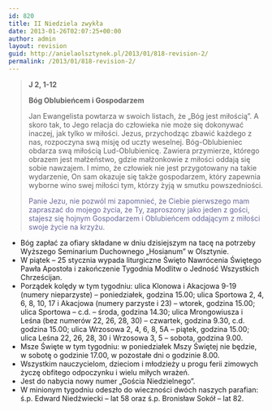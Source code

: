 ```yaml
---
id: 820
title: II Niedziela zwykła
date: 2013-01-26T02:07:25+00:00
author: admin
layout: revision
guid: http://anielaolsztynek.pl/2013/01/818-revision-2/
permalink: /2013/01/818-revision-2/
---
```

> **J 2, 1-12**
> 
> **Bóg Oblubieńcem i Gospodarzem**
> 
> Jan Ewangelista powtarza w swoich listach, że &#8222;Bóg jest miłością&#8221;. A skoro tak, to Jego relacja do człowieka nie może się dokonywać inaczej, jak tylko w miłości. Jezus, przychodząc zbawić każdego z nas, rozpoczyna swą misję od uczty weselnej. Bóg-Oblubieniec obdarza swą miłością Lud-Oblubienicę. Zawiera przymierze, którego obrazem jest małżeństwo, gdzie małżonkowie z miłości oddają się sobie nawzajem. I mimo, że człowiek nie jest przygotowany na takie wydarzenie, On sam okazuje się także gospodarzem, który zapewnia wyborne wino swej miłości tym, którzy żyją w smutku powszedniości.
> 
> <span style="color: #666699;">Panie Jezu, nie pozwól mi zapomnieć, że Ciebie pierwszego mam zapraszać do mojego życia, że Ty, zaproszony jako jeden z gości, stajesz się hojnym Gospodarzem i Oblubieńcem oddającym z miłości swoje życie na krzyżu.</span>

  * Bóg zapłać za ofiary składane w dniu dzisiejszym na tacę na potrzeby Wyższego Seminarium Duchownego &#8222;Hosianum&#8221; w Olsztynie.
  * W piątek &#8211; 25 stycznia wypada liturgiczne Święto Nawrócenia Świętego Pawła Apostoła i zakończenie Tygodnia Modlitw o Jedność Wszystkich Chrześcijan.
  * Porządek kolędy w tym tygodniu: ulica Klonowa i Akacjowa 9-19 (numery nieparzyste) &#8211; poniedziałek, godzina 15.00; ulica Sportowa 2, 4, 6, 8, 10, 17 i Akacjowa (numery parzyste i 23) &#8211; wtorek, godzina 15.00; ulica Sportowa &#8211; c.d. &#8211; środa, godzina 14.30; ulica Mrongowiusza i Leśna (bez numerów 22, 26, 28, 30) &#8211; czwartek, godzina 9.30, c.d. godzina 15.00; ulica Wrzosowa 2, 4, 6, 8, 5A &#8211; piątek, godzina 15.00; ulica Leśna 22, 26, 28, 30 i Wrzosowa 3, 5 &#8211; sobota, godzina 9.00.
  * Msze Święte w tym tygodniu: w poniedziałek Mszy Świętej nie będzie, w sobotę o godzinie 17.00, w pozostałe dni o godzinie 8.00.
  * Wszystkim nauczycielom, dzieciom i młodzieży u progu ferii zimowych życzę obfitego odpoczynku i wielu miłych wrażeń.
  * Jest do nabycia nowy numer &#8222;Gościa Niedzielnego&#8221;.
  * W minionym tygodniu odeszło do wieczności dwóch naszych parafian: ś.p. Edward Niedźwiecki &#8211; lat 58 oraz ś.p. Bronisław Sokół &#8211; lat 82.